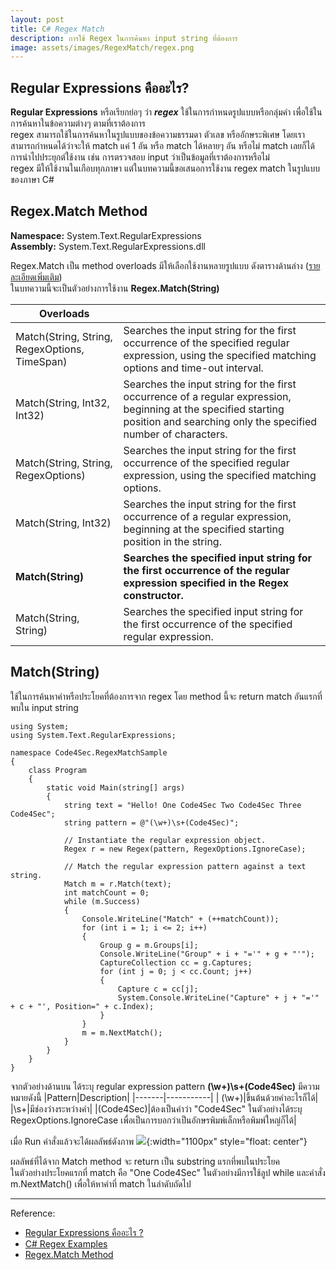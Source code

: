 ```yaml
---
layout: post
title: C# Regex Match
description: การใช้ Regex ในการค้นหา input string ที่ต้องการ
image: assets/images/RegexMatch/regex.png
---
```


##  Regular Expressions คืออะไร?
**Regular Expressions** หรือเรียกย่อๆ ว่า ***regex*** ใช้ในการกำหนดรูปแบบหรือกลุ่มคำ เพื่อใช้ในการค้นหาในข้อความต่างๆ ตามที่เราต้องการ <br/>regex สามารถใช้ในการค้นหาในรูปแบบของข้อความธรรมดา ตัวเลข หรืออักษระพิเศษ โดยเราสามารถกำหนดได้ว่าจะให้ match แค่ 1 อัน หรือ match ได้หลายๆ อัน หรือไม่ match เลยก็ได้ การนำไปประยุกต์ใช้งาน เช่น การตรวจสอบ input ว่าเป็นข้อมูลที่เราต้องการหรือไม่<br/>regex มีให้ใช้งานในเกือบทุกภาษา แต่ในบทความนี้ขอเสนอการใช้งาน regex match ในรูปแบบของภาษา C# 

## Regex.Match Method
**Namespace:** System.Text.RegularExpressions<br/>**Assembly:** System.Text.RegularExpressions.dll

Regex.Match เป็น method overloads มีให้เลือกใช้งานหลายรูปแบบ ดังตารางด้านล่าง ([รายละเอียดเพิ่มเติม](https://docs.microsoft.com/en-us/dotnet/api/system.text.regularexpressions.regex.match?view=net-5.0))<br/>ในบทความนี้จะเป็นตัวอย่างการใช้งาน **Regex.Match(String)**

|Overloads|    |
|---------|----|
|Match(String, String, RegexOptions, TimeSpan)|Searches the input string for the first occurrence of the specified regular expression, using the specified matching options and time-out interval.|
|Match(String, Int32, Int32)|Searches the input string for the first occurrence of a regular expression, beginning at the specified starting position and searching only the specified number of characters.|
|Match(String, String, RegexOptions)|Searches the input string for the first occurrence of the specified regular expression, using the specified matching options.|
|Match(String, Int32)|Searches the input string for the first occurrence of a regular expression, beginning at the specified starting position in the string.|
|**Match(String)**|**Searches the specified input string for the first occurrence of the regular expression specified in the Regex constructor.**|
|Match(String, String)|Searches the specified input string for the first occurrence of the specified regular expression.|

## Match(String)
ใช้ในการค้นหาคำหรือประโยคที่ต้องการจาก regex โดย method นี้จะ return match อันแรกที่พบใน input string

~~~
using System;
using System.Text.RegularExpressions;

namespace Code4Sec.RegexMatchSample
{
    class Program
    {
        static void Main(string[] args)
        {
            string text = "Hello! One Code4Sec Two Code4Sec Three Code4Sec";
            string pattern = @"(\w+)\s+(Code4Sec)";

            // Instantiate the regular expression object.
            Regex r = new Regex(pattern, RegexOptions.IgnoreCase);

            // Match the regular expression pattern against a text string.
            Match m = r.Match(text);
            int matchCount = 0;
            while (m.Success)
            {
                Console.WriteLine("Match" + (++matchCount));
                for (int i = 1; i <= 2; i++)
                {
                    Group g = m.Groups[i];
                    Console.WriteLine("Group" + i + "='" + g + "'");
                    CaptureCollection cc = g.Captures;
                    for (int j = 0; j < cc.Count; j++)
                    {
                        Capture c = cc[j];
                        System.Console.WriteLine("Capture" + j + "='" + c + "', Position=" + c.Index);
                    }
                }
                m = m.NextMatch();
            }
        }
    }
}
~~~

จากตัวอย่างด้านบน ได้ระบุ regular expression pattern **(\w+)\s+(Code4Sec)** มีความหมายดังนี้
|Pattern|Description|
|-------|-----------|
| (\w+)|ขึ้นต้นด้วยคำอะไรก็ได้|
|\s+|มีช่องว่างระหว่างคำ|
|(Code4Sec)|ต้องเป็นคำว่า \"Code4Sec\" ในตัวอย่างได้ระบุ RegexOptions.IgnoreCase เพื่อเป็นการบอกว่าเป็นอักษรพิมพ์เล็กหรือพิมพ์ใหญ่ก็ได้|

เมื่อ Run คำสั่งแล้วจะได้ผลลัพธ์ดังภาพ
![]({{site.baseurl}}/assets/images/RegexMatch/1.png){:width="1100px" style="float: center"}

ผลลัพธ์ที่ได้จาก Match method จะ return เป็น substring แรกที่พบในประโยค<br/>
ในตัวอย่างประโยคแรกที่ match คือ \"One Code4Sec\"  ในตัวอย่างมีการใช้ลูป while และคำสั่ง m.NextMatch() เพื่อให้หาคำที่ match ในลำดับถัดไป

---
Reference:

- [Regular Expressions คืออะไร ?](https://medium.com/@_trw/regular-expressions-%E0%B8%84%E0%B8%B7%E0%B8%AD%E0%B8%AD%E0%B8%B0%E0%B9%84%E0%B8%A3-2fab4a91ea34)
- [C# Regex Examples
](https://www.c-sharpcorner.com/article/c-sharp-regex-examples/)
- [Regex.Match Method](https://docs.microsoft.com/en-us/dotnet/api/system.text.regularexpressions.regex.match?view=net-5.0)